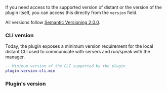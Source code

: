 If you need access to the supported version of distant or the version of the
plugin itself, you can access this directly from the `version` field.

All versions follow [Semantic Versioning 2.0.0](https://semver.org/).

### CLI version

Today, the plugin exposes a minimum version requirement for the local distant
CLI used to communicate with servers and run/speak with the manager.

```lua
-- Minimum version of the CLI supported by the plugin
plugin.version.cli.min
```

### Plugin's version

